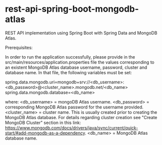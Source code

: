 # rest-api-spring-boot-mongodb-atlas
REST API implementation using Spring Boot with Spring Data and MongoDB Atlas.

Prerequisites:

In order to run the application successfully, please provide in the src/main/resources/application.properties file the values corresponding to an existent MongoDB Atlas database username, password, cluster and database name. In that file, the following variables must be set:

spring.data.mongodb.uri=mongodb+srv://<db_username>:<db_password>@<cluster_name>.mongodb.net/<db_name>
spring.data.mongodb.database=<db_name>

where:
  <db_username> = mongoDB Atlas username.
  <db_password> = corresponding MongoDB Atlas password for the username provided.
  <cluster_name> = cluster name. This is usually created prior to creating the MongoDB Atlas database. 
                  For details regarding cluster creation see "Create MongoDB Cluster" section in this link:
                     https://www.mongodb.com/docs/drivers/java/sync/current/quick-start/#add-mongodb-as-a-dependency.
  <db_name> = MongoDB Atlas database name.


